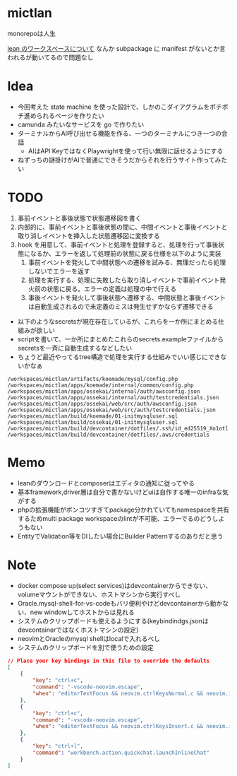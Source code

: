 # mictlan

monorepoは人生

[lean のワークスペースについて](https://github.com/leanprover/lean4/blob/master/src/lake/README.md)
なんか subpackage に manifest がないとか言われるが動いてるので問題なし

# Idea

- 今回考えた state machine を使った設計で、しかのこダイアグラムをポチポチ進められるページを作りたい
- camunda みたいなサービスを go で作りたい
- ターミナルからAI呼び出せる機能を作る、一つのターミナルにつき一つの会話
  - AIはAPI KeyではなくPlaywrightを使って行い無限に話せるようにする
- ねずっちの謎掛けがAIで普通にできそうだからそれを行うサイト作ってみたい

# TODO

1. 事前イベントと事後状態で状態遷移図を書く
2. 内部的に、事前イベントと事後状態の間に、中間イベントと事後イベントと取り消しイベントを挿入した状態遷移図に変換する
3. hook を用意して、事前イベントと処理を登録すると、処理を行って事後状態になるか、エラーを返して処理前の状態に戻る仕様を以下のように実装
   1. 事前イベントを発火して中間状態への遷移を試みる、無理だったら処理しないでエラーを返す
   2. 処理を実行する、処理に失敗したら取り消しイベントで事前イベント発火前の状態に戻る。エラーの定義は処理の中で行える
   3. 事後イベントを発火して事後状態へ遷移する、中間状態と事後イベントは自動生成されるので未定義のミスは発生せずかならず遷移できる
   
- 以下のようなsecretsが現在存在しているが、これらを一か所にまとめる仕組みが欲しい
- scriptを書いて、一か所にまとめたこれらのsecrets.exampleファイルからsecretsを一斉に自動生成するなどしたい
- ちょうど最近やってるtree構造で処理を実行する仕組みでいい感じにできないかなぁ
```
/workspaces/mictlan/artifacts/koemade/mysql/config.php
/workspaces/mictlan/apps/koemade/internal/common/config.php
/workspaces/mictlan/apps/ossekai/internal/auth/awsconfig.json
/workspaces/mictlan/apps/ossekai/internal/auth/testcredentials.json
/workspaces/mictlan/apps/ossekai/web/src/auth/awsconfig.json
/workspaces/mictlan/apps/ossekai/web/src/auth/testcredentials.json
/workspaces/mictlan/build/koemade/01-initmysqluser.sql
/workspaces/mictlan/build/ossekai/01-initmysqluser.sql
/workspaces/mictlan/build/devcontainer/dotfiles/.ssh/id_ed25519_Xo1otl
/workspaces/mictlan/build/devcontainer/dotfiles/.aws/credentials
```

# Memo

- leanのダウンロードとcomposerはエディタの通知に従ってやる
- 基本framework,driver層は自分で書かないけどuiは自作する唯一のinfraな気がする
- phpの拡張機能がポンコツすぎてpackage分かれていてもnamespaceを共有するためmulti package workspaceのlintが不可能、エラーでるのどうしようもない
- EntityでValidation等をDIしたい場合にBuilder Patternするのありだと思う

# Note

- docker compose up(select services)はdevcontainerからできない、volumeマウントができない、ホストマシンから実行すべし
- Oracle.mysql-shell-for-vs-codeもバリ便利やけどdevcontainerから動かない、new windowしてホストからは見れる
- システムのクリップボードも使えるようにする(keybindindgs.jsonはdevcontainerではなくホストマシンの設定)
- neovimとOracleのmysql shellはlocalで入れるべし
- システムのクリップボードを別で使うための設定
```json
// Place your key bindings in this file to override the defaults
[
    {
        "key": "ctrl+c",
        "command": "-vscode-neovim.escape",
        "when": "editorTextFocus && neovim.ctrlKeysNormal.c && neovim.init && !dirtyDiffVisible && !findWidgetVisible && !inReferenceSearchEditor && !markersNavigationVisible && !notebookCellFocused && !notificationCenterVisible && !parameterHintsVisible && !referenceSearchVisible && neovim.mode == 'normal' && editorLangId not in 'neovim.editorLangIdExclusions'"
    },
    {
        "key": "ctrl+c",
        "command": "-vscode-neovim.escape",
        "when": "editorTextFocus && neovim.ctrlKeysInsert.c && neovim.init && neovim.mode != 'normal' && editorLangId not in 'neovim.editorLangIdExclusions'"
    },
    {
        "key": "ctrl+l",
        "command": "workbench.action.quickchat.launchInlineChat"
    }
]
```
